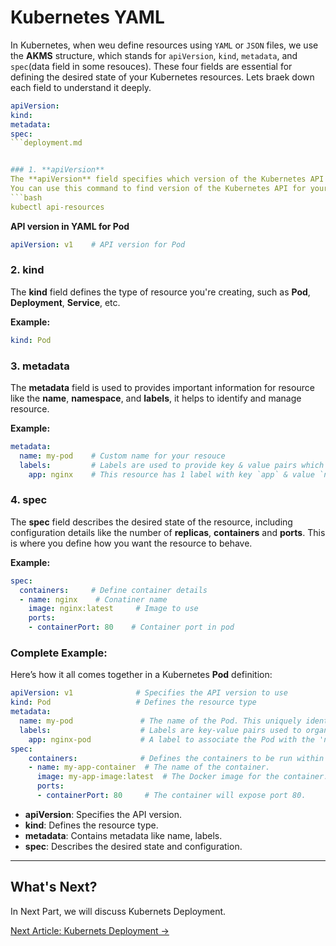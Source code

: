 # Kubernetes YAML

In Kubernetes, when weu define resources using `YAML` or `JSON` files, we use the **AKMS** structure, which stands for `apiVersion`, `kind`, `metadata`, and `spec`(data field in some resouces). 
These four fields are essential for defining the desired state of your Kubernetes resources. Lets braek down each field to understand it deeply.

```yaml
apiVersion:
kind:
metadata:
spec:
```deployment.md


### 1. **apiVersion**
The **apiVersion** field specifies which version of the Kubernetes API to use for managing the resource. This ensures compatibility with Kubernetes' evolving API.    
You can use this command to find version of the Kubernetes API for your resource.
```bash
kubectl api-resources
```

**API version in YAML for Pod**
```yaml
apiVersion: v1    # API version for Pod
```

### 2. **kind**
The **kind** field defines the type of resource you're creating, such as **Pod**, **Deployment**, **Service**, etc.

**Example:**
```yaml
kind: Pod
```

### 3. **metadata**
The **metadata** field is used to provides important information for resource like the **name**, **namespace**, and **labels**, it helps to identify and manage resource.

**Example:**
```yaml
metadata:
  name: my-pod    # Custom name for your resouce
  labels:         # Labels are used to provide key & value pairs which are use to filter resources in cluster.
    app: nginx    # This resource has 1 label with key `app` & value `nginx`   
```

### 4. **spec**
The **spec** field describes the desired state of the resource, including configuration details like the number of **replicas**, **containers** and **ports**. 
This is where you define how you want the resource to behave.

**Example:**
```yaml
spec:
  containers:     # Define container details
  - name: nginx    # Conatiner name 
    image: nginx:latest     # Image to use 
    ports:               
    - containerPort: 80    # Container port in pod
```

### Complete Example:
Here’s how it all comes together in a Kubernetes **Pod** definition:

```yaml
apiVersion: v1              # Specifies the API version to use
kind: Pod                   # Defines the resource type
metadata:
  name: my-pod               # The name of the Pod. This uniquely identifies the Pod.
  labels:                    # Labels are key-value pairs used to organize and select resources.
    app: nginx-pod           # A label to associate the Pod with the 'nginx-pod' application.
spec:
    containers:              # Defines the containers to be run within the Pod.
    - name: my-app-container  # The name of the container.
      image: my-app-image:latest  # The Docker image for the container.
      ports:
      - containerPort: 80     # The container will expose port 80.
```

- **apiVersion**: Specifies the API version.
- **kind**: Defines the resource type.
- **metadata**: Contains metadata like name, labels.
- **spec**: Describes the desired state and configuration.

---

## What's Next?

In Next Part, we will discuss Kubernets Deployment.

[Next Article: Kubernets Deployment →](deployment.md)

